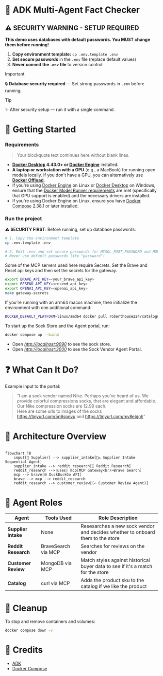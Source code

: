 # 🧠 ADK Multi-Agent Fact Checker

## ⚠️ SECURITY WARNING - SETUP REQUIRED

**This demo uses databases with default passwords. You MUST change them before running!**

1. **Copy environment template:** `cp .env.template .env`
2. **Set secure passwords** in the `.env` file (replace default values)
3. **Never commit the `.env` file** to version control

> [!IMPORTANT]
> 🔒 **Database security required** — Set strong passwords in `.env` before running.

> [!Tip]
> ✨ After security setup — run it with a single command.

# 🚀 Getting Started

### Requirements

> Your blockquote text
> continues here without blank lines.

+ **[Docker Desktop] 4.43.0+ or [Docker Engine]** installed.
+ **A laptop or workstation with a GPU** (e.g., a MacBook) for running open models locally. If you
  don't have a GPU, you can alternatively use **[Docker Offload]**.
+ If you're using [Docker Engine] on Linux or [Docker Desktop] on Windows, ensure that the
  [Docker Model Runner requirements] are met (specifically that GPU
  support is enabled) and the necessary drivers are installed.
+ If you're using Docker Engine on Linux, ensure you have [Docker Compose] 2.38.1 or later installed.

### Run the project

**⚠️ SECURITY FIRST**: Before running, set up database passwords:

```sh
# 1. Copy the environment template
cp .env.template .env

# 2. Edit .env and set secure passwords for MYSQL_ROOT_PASSWORD and MONGO_ROOT_PASSWORD
# Never use default passwords like "password"!
```

Some of the MCP servers used here require Secrets. Set the Brave and Reset api keys and then set the secrets for the gateway.

```sh
export BRAVE_API_KEY=<your_brave_api_key>
export RESEND_API_KEY=<resend_api_key>
export OPENAI_API_KEY=<openai_api_key>
make gateway-secrets
```

If you're running with an arm64 macos machine, then initialize the environment with one additional command:

```sh
DOCKER_DEFAULT_PLATFORM=linux/amd64 docker pull roberthouse224/catalogue
```

To start up the Sock Store and the Agent portal, run:

```sh
docker compose up --build
```

+ Open [*http://localhost:9090*](http://localhost:9090) to see the sock store.
+ Open [*http://localhost:3000*](http://localhost:3000) to see the Sock Vendor Agent Portal.

# ❓ What Can It Do?

Example input to the portal:

> “I am a sock vendor named Nike. Perhaps you've heard of us. We provide colorful compressions socks,
> that are elegant and affordable.  Our Nike compression socks are 12.99 each.  
> Here are some urls to images of the socks <https://tinyurl.com/5n6spnvu> and
> <https://tinyurl.com/mv8ebjnh>"

# 🔧 Architecture Overview

```mermaid

flowchart TD
    input[📝 Supplier] --> supplier_intake[🧑‍⚖️ Supplier Intake Sequential Agent]
    supplier_intake --> reddit_research[🧠 Reddit Research]
    reddit_research -->|uses| mcp[MCP Gateway<br/>Brave Search]
    mcp --> brave[🌐 DuckDuckGo API]
    brave --> mcp --> reddit_research
    reddit_research --> customer_review[(✍️ Customer Review Agent)]
```

# 🤝 Agent Roles

| **Agent**   | **Tools Used**        | **Role Description**                                                         |
| ----------- | --------------------- | ---------------------------------------------------------------------------- |
| **Supplier Intake**  |  None                | Resesarches a new sock vendor and decides whether to onboard them to the store |
| **Reddit Research**  |  BraveSearch via MCP | Searches for reviews on the vendor                             |
| **Customer Review**  |  MongoDB via MCP     | Match styles against historical buyer data to see if it's a match for the store |
| **Catalog**          |  curl via MCP        | Adds the product sku to the catalog if we like the product |

# 🧹 Cleanup

To stop and remove containers and volumes:

```sh
docker compose down -v
```

# 📎 Credits

+ [ADK]
+ [Docker Compose]

[ADK]: https://google.github.io/adk-docs/
[Docker Compose]: https://github.com/docker/compose
[Docker Desktop]: https://www.docker.com/products/docker-desktop/
[Docker Engine]: https://docs.docker.com/engine/
[Docker Model Runner requirements]: https://docs.docker.com/ai/model-runner/
[Docker Offload]: https://www.docker.com/products/docker-offload/
